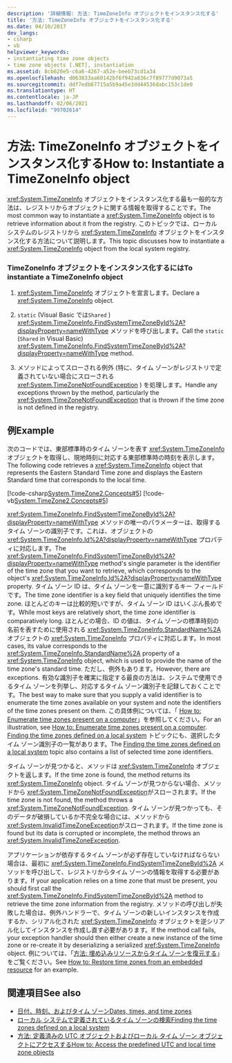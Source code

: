 ```yaml
---
description: '詳細情報: 方法: TimeZoneInfo オブジェクトをインスタンス化する'
title: '方法: TimeZoneInfo オブジェクトをインスタンス化する'
ms.date: 04/10/2017
dev_langs:
- csharp
- vb
helpviewer_keywords:
- instantiating time zone objects
- time zone objects [.NET], instantiation
ms.assetid: 8cb620e5-c6a6-4267-a52e-beeb73cd1a34
ms.openlocfilehash: d063833aa60142bf6f942a836c7f89777d9073a5
ms.sourcegitcommit: ddf7edb67715a5b9a45e3dd44536dabc153c1de0
ms.translationtype: HT
ms.contentlocale: ja-JP
ms.lasthandoff: 02/06/2021
ms.locfileid: "99702614"
---
```

# <a name="how-to-instantiate-a-timezoneinfo-object"></a><span data-ttu-id="dc0c0-103">方法: TimeZoneInfo オブジェクトをインスタンス化する</span><span class="sxs-lookup"><span data-stu-id="dc0c0-103">How to: Instantiate a TimeZoneInfo object</span></span>

<span data-ttu-id="dc0c0-104"><xref:System.TimeZoneInfo> オブジェクトをインスタンス化する最も一般的な方法は、レジストリからオブジェクトに関する情報を取得することです。</span><span class="sxs-lookup"><span data-stu-id="dc0c0-104">The most common way to instantiate a <xref:System.TimeZoneInfo> object is to retrieve information about it from the registry.</span></span> <span data-ttu-id="dc0c0-105">このトピックでは、ローカル システムのレジストリから <xref:System.TimeZoneInfo> オブジェクトをインスタンス化する方法について説明します。</span><span class="sxs-lookup"><span data-stu-id="dc0c0-105">This topic discusses how to instantiate a <xref:System.TimeZoneInfo> object from the local system registry.</span></span>

### <a name="to-instantiate-a-timezoneinfo-object"></a><span data-ttu-id="dc0c0-106">TimeZoneInfo オブジェクトをインスタンス化するには</span><span class="sxs-lookup"><span data-stu-id="dc0c0-106">To instantiate a TimeZoneInfo object</span></span>

1. <span data-ttu-id="dc0c0-107"><xref:System.TimeZoneInfo> オブジェクトを宣言します。</span><span class="sxs-lookup"><span data-stu-id="dc0c0-107">Declare a <xref:System.TimeZoneInfo> object.</span></span>

2. <span data-ttu-id="dc0c0-108">`static` (Visual Basic では`Shared` ) <xref:System.TimeZoneInfo.FindSystemTimeZoneById%2A?displayProperty=nameWithType> メソッドを呼び出します。</span><span class="sxs-lookup"><span data-stu-id="dc0c0-108">Call the `static` (`Shared` in Visual Basic) <xref:System.TimeZoneInfo.FindSystemTimeZoneById%2A?displayProperty=nameWithType> method.</span></span>

3. <span data-ttu-id="dc0c0-109">メソッドによってスローされる例外 (特に、タイム ゾーンがレジストリで定義されていない場合にスローされる <xref:System.TimeZoneNotFoundException> ) を処理します。</span><span class="sxs-lookup"><span data-stu-id="dc0c0-109">Handle any exceptions thrown by the method, particularly the <xref:System.TimeZoneNotFoundException> that is thrown if the time zone is not defined in the registry.</span></span>

## <a name="example"></a><span data-ttu-id="dc0c0-110">例</span><span class="sxs-lookup"><span data-stu-id="dc0c0-110">Example</span></span>

<span data-ttu-id="dc0c0-111">次のコードでは、東部標準時のタイム ゾーンを表す <xref:System.TimeZoneInfo> オブジェクトを取得し、現地時刻に対応する東部標準時の時刻を表示します。</span><span class="sxs-lookup"><span data-stu-id="dc0c0-111">The following code retrieves a <xref:System.TimeZoneInfo> object that represents the Eastern Standard Time zone and displays the Eastern Standard time that corresponds to the local time.</span></span>

[!code-csharp[System.TimeZone2.Concepts#5](../../../samples/snippets/csharp/VS_Snippets_CLR_System/system.TimeZone2.Concepts/CS/TimeZone2Concepts.cs#5)]
[!code-vb[System.TimeZone2.Concepts#5](../../../samples/snippets/visualbasic/VS_Snippets_CLR_System/system.TimeZone2.Concepts/VB/TimeZone2Concepts.vb#5)]

<span data-ttu-id="dc0c0-112"><xref:System.TimeZoneInfo.FindSystemTimeZoneById%2A?displayProperty=nameWithType> メソッドの唯一のパラメーターは、取得するタイム ゾーンの識別子です。これは、オブジェクトの <xref:System.TimeZoneInfo.Id%2A?displayProperty=nameWithType> プロパティに対応します。</span><span class="sxs-lookup"><span data-stu-id="dc0c0-112">The <xref:System.TimeZoneInfo.FindSystemTimeZoneById%2A?displayProperty=nameWithType> method's single parameter is the identifier of the time zone that you want to retrieve, which corresponds to the object's <xref:System.TimeZoneInfo.Id%2A?displayProperty=nameWithType> property.</span></span> <span data-ttu-id="dc0c0-113">タイム ゾーン ID は、タイム ゾーンを一意に識別するキー フィールドです。</span><span class="sxs-lookup"><span data-stu-id="dc0c0-113">The time zone identifier is a key field that uniquely identifies the time zone.</span></span> <span data-ttu-id="dc0c0-114">ほとんどのキーは比較的短いですが、タイム ゾーン ID はいくぶん長めです。</span><span class="sxs-lookup"><span data-stu-id="dc0c0-114">While most keys are relatively short, the time zone identifier is comparatively long.</span></span> <span data-ttu-id="dc0c0-115">ほとんどの場合、ID の値は、タイム ゾーンの標準時刻の名前を表すために使用される <xref:System.TimeZoneInfo.StandardName%2A> オブジェクトの <xref:System.TimeZoneInfo> プロパティに対応します。</span><span class="sxs-lookup"><span data-stu-id="dc0c0-115">In most cases, its value corresponds to the <xref:System.TimeZoneInfo.StandardName%2A> property of a <xref:System.TimeZoneInfo> object, which is used to provide the name of the time zone's standard time.</span></span> <span data-ttu-id="dc0c0-116">ただし、例外もあります。</span><span class="sxs-lookup"><span data-stu-id="dc0c0-116">However, there are exceptions.</span></span> <span data-ttu-id="dc0c0-117">有効な識別子を確実に指定する最良の方法は、システムで使用できるタイム ゾーンを列挙し、対応するタイム ゾーン識別子を記録しておくことです。</span><span class="sxs-lookup"><span data-stu-id="dc0c0-117">The best way to make sure that you supply a valid identifier is to enumerate the time zones available on your system and note the identifiers of the time zones present on them.</span></span> <span data-ttu-id="dc0c0-118">この具体例については、「 [How to: Enumerate time zones present on a computer](enumerate-time-zones.md)」を参照してください。</span><span class="sxs-lookup"><span data-stu-id="dc0c0-118">For an illustration, see [How to: Enumerate time zones present on a computer](enumerate-time-zones.md).</span></span> <span data-ttu-id="dc0c0-119">[Finding the time zones defined on a local system](finding-the-time-zones-on-local-system.md) トピックにも、選択したタイム ゾーン識別子の一覧があります。</span><span class="sxs-lookup"><span data-stu-id="dc0c0-119">The [Finding the time zones defined on a local system](finding-the-time-zones-on-local-system.md) topic also contains a list of selected time zone identifiers.</span></span>

<span data-ttu-id="dc0c0-120">タイム ゾーンが見つかると、メソッドは <xref:System.TimeZoneInfo> オブジェクトを返します。</span><span class="sxs-lookup"><span data-stu-id="dc0c0-120">If the time zone is found, the method returns its <xref:System.TimeZoneInfo> object.</span></span> <span data-ttu-id="dc0c0-121">タイム ゾーンが見つからない場合、メソッドから <xref:System.TimeZoneNotFoundException>がスローされます。</span><span class="sxs-lookup"><span data-stu-id="dc0c0-121">If the time zone is not found, the method throws a <xref:System.TimeZoneNotFoundException>.</span></span> <span data-ttu-id="dc0c0-122">タイム ゾーンが見つかっても、そのデータが破損しているか不完全な場合には、メソッドから <xref:System.InvalidTimeZoneException>がスローされます。</span><span class="sxs-lookup"><span data-stu-id="dc0c0-122">If the time zone is found but its data is corrupted or incomplete, the method throws an <xref:System.InvalidTimeZoneException>.</span></span>

<span data-ttu-id="dc0c0-123">アプリケーションが依存するタイム ゾーンが必ず存在していなければならない場合は、最初に <xref:System.TimeZoneInfo.FindSystemTimeZoneById%2A> メソッドを呼び出して、レジストリからタイム ゾーンの情報を取得する必要があります。</span><span class="sxs-lookup"><span data-stu-id="dc0c0-123">If your application relies on a time zone that must be present, you should first call the <xref:System.TimeZoneInfo.FindSystemTimeZoneById%2A> method to retrieve the time zone information from the registry.</span></span> <span data-ttu-id="dc0c0-124">メソッドの呼び出しが失敗した場合は、例外ハンドラーで、タイム ゾーンの新しいインスタンスを作成するか、シリアル化された <xref:System.TimeZoneInfo> オブジェクトを逆シリアル化してインスタンスを作成し直す必要があります。</span><span class="sxs-lookup"><span data-stu-id="dc0c0-124">If the method call fails, your exception handler should then either create a new instance of the time zone or re-create it by deserializing a serialized <xref:System.TimeZoneInfo> object.</span></span> <span data-ttu-id="dc0c0-125">例については、「[方法: 埋め込みリソースからタイム ゾーンを復元する](restore-time-zones-from-an-embedded-resource.md)」をご覧ください。</span><span class="sxs-lookup"><span data-stu-id="dc0c0-125">See [How to: Restore time zones from an embedded resource](restore-time-zones-from-an-embedded-resource.md) for an example.</span></span>

## <a name="see-also"></a><span data-ttu-id="dc0c0-126">関連項目</span><span class="sxs-lookup"><span data-stu-id="dc0c0-126">See also</span></span>

- [<span data-ttu-id="dc0c0-127">日付、時刻、およびタイム ゾーン</span><span class="sxs-lookup"><span data-stu-id="dc0c0-127">Dates, times, and time zones</span></span>](index.md)
- [<span data-ttu-id="dc0c0-128">ローカル システムで定義されているタイム ゾーンの検索</span><span class="sxs-lookup"><span data-stu-id="dc0c0-128">Finding the time zones defined on a local system</span></span>](finding-the-time-zones-on-local-system.md)
- [<span data-ttu-id="dc0c0-129">方法: 定義済みの UTC オブジェクトおよびローカル タイム ゾーン オブジェクトにアクセスする</span><span class="sxs-lookup"><span data-stu-id="dc0c0-129">How to: Access the predefined UTC and local time zone objects</span></span>](access-utc-and-local.md)
